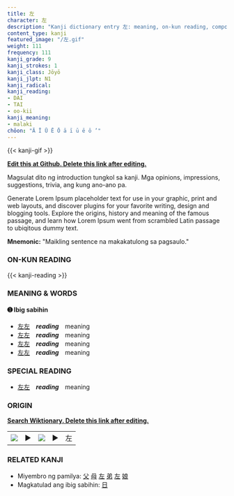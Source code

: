 ```yaml
---
title: 左
character: 左
description: "Kanji dictionary entry 左: meaning, on-kun reading, compounds, origin, related kanji"
content_type: kanji
featured_image: "/左.gif"
weight: 111
frequency: 111
kanji_grade: 9
kanji_strokes: 1
kanji_class: Jōyō
kanji_jlpt: N1
kanji_radical: 
kanji_reading: 
- DAI
- TAI
- oo-kii
kanji_meaning:
- malaki
chōon: "Ā Ī Ū Ē Ō ā ī ū ē ō ’"
---
```

[//]: # (Don't edit the line below. Kanji animated GIF code is automatically generated.)
{{< kanji-gif >}}

[//]: # (Edit below this line.)

**[Edit this at Github. Delete this link after editing.](https://github.com/tim0g/tim/tree/main/content/kanji/左/index.md)**

Magsulat dito ng introduction tungkol sa kanji. Mga opinions, impressions, suggestions, trivia, ang kung ano-ano pa.

Generate Lorem Ipsum placeholder text for use in your graphic, print and web layouts, and discover plugins for your favorite writing, design and blogging tools. Explore the origins, history and meaning of the famous passage, and learn how Lorem Ipsum went from scrambled Latin passage to ubiqitous dummy text.
 
**Mnemonic:** "Maikling sentence na makakatulong sa pagsaulo."

### ON-KUN READING

[//]: # (Don't edit the line below. ON-KUN READING code is automatically generated.)
{{< kanji-reading >}}

### MEANING & WORDS

#### ➊ **Ibig sabihin**
  - [左](../左)[左](../左)　***reading***　meaning
  - [左](../左)[左](../左)　***reading***　meaning
  - [左](../左)[左](../左)　***reading***　meaning
  - [左](../左)[左](../左)　***reading***　meaning

### SPECIAL READING
  - [左](../左)[左](../左)　***reading***　meaning

### ORIGIN

**[Search Wiktionary. Delete this link after editing.](https://wiktionary.org/wiki/左)**
<table class="kanji-table"><tr><td>
<img src="60px-左-bronze.svg.png">
</td><td>▶</td><td>
<img src="60px-左-oracle.svg.png">
</td><td>▶</td>
<td class="kanji-origin">左</td>
</tr></table>

### RELATED KANJI
- Miyembro ng pamilya: [父](../父) [母](../母) [左](../左) [弟](../弟) [左](../左) [娘](../娘)
- Magkatulad ang ibig sabihin: [日](../日)
